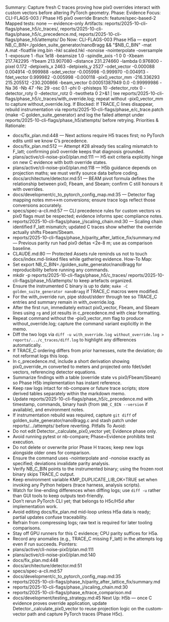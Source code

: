 Summary: Capture fresh C traces proving how pix0 overrides interact with custom vectors before altering PyTorch geometry.
Phase: Evidence
Focus: CLI-FLAGS-003 / Phase H5 pix0 override
Branch: feature/spec-based-2
Mapped tests: none — evidence-only
Artifacts: reports/2025-10-cli-flags/phase_h5/c_traces/, reports/2025-10-cli-flags/phase_h5/c_precedence.md, reports/2025-10-cli-flags/phase_h5/attempts/
Do Now: CLI-FLAGS-003 Phase H5a — export NB_C_BIN=./golden_suite_generator/nanoBragg && "$NB_C_BIN" -mat A.mat -floatfile img.bin -hkl scaled.hkl -nonoise -nointerpolate -oversample 1 -exposure 1 -flux 1e18 -beamsize 1.0 -spindle_axis -1 0 0 -Xbeam 217.742295 -Ybeam 213.907080 -distance 231.274660 -lambda 0.976800 -pixel 0.172 -detpixels_x 2463 -detpixels_y 2527 -odet_vector -0.000088 0.004914 -0.999988 -sdet_vector -0.005998 -0.999970 -0.004913 -fdet_vector 0.999982 -0.005998 -0.000118 -pix0_vector_mm -216.336293 215.205512 -230.200866 -beam_vector 0.00051387949 0.0 -0.99999986 -Na 36 -Nb 47 -Nc 29 -osc 0.1 -phi 0 -phisteps 10 -detector_rotx 0 -detector_roty 0 -detector_rotz 0 -twotheta 0 2>&1 | tee reports/2025-10-cli-flags/phase_h5/c_traces/with_override.log; repeat without -pix0_vector_mm to capture without_override.log.
If Blocked: If TRACE_C lines disappear, rebuild instrumentation via reports/2025-10-cli-flags/phase_e/c_trace.patch (make -C golden_suite_generator) and log the failed attempt under reports/2025-10-cli-flags/phase_h5/attempts/ before retrying.
Priorities & Rationale:
- docs/fix_plan.md:448 — Next actions require H5 traces first; no PyTorch edits until we know C’s precedence.
- docs/fix_plan.md:512 — Attempt #28 already ties scaling mismatch to F_latt; confirming pix0 override keeps that diagnosis grounded.
- plans/active/cli-noise-pix0/plan.md:111 — H5 exit criteria explicitly hinge on new C evidence with both override states.
- plans/active/cli-noise-pix0/plan.md:118 — H5b guidance depends on projection maths; we must verify source data before coding.
- docs/architecture/detector.md:51 — BEAM pivot formula defines the relationship between pix0, Fbeam, and Sbeam; confirm C still honours it with overrides.
- docs/development/c_to_pytorch_config_map.md:35 — Detector flag mapping notes mm↔m conversions; ensure trace logs reflect those conversions accurately.
- specs/spec-a-cli.md:57 — CLI precedence rules for custom vectors vs pix0 flags must be respected; evidence informs spec compliance notes.
- reports/2025-10-cli-flags/phase_j/scaling_chain.md:30 — Scaling chain identified F_latt mismatch; updated C traces show whether the override actually shifts Fbeam/Sbeam.
- reports/2025-10-cli-flags/phase_h/parity_after_lattice_fix/summary.md — Previous parity run had pix0 deltas <2e-8 m; use as comparison baseline.
- CLAUDE.md:80 — Protected Assets rule reminds us not to touch docs/index.md-linked files while gathering evidence.
How-To Map:
- Set export NB_C_BIN=./golden_suite_generator/nanoBragg for reproducibility before running any commands.
- mkdir -p reports/2025-10-cli-flags/phase_h5/c_traces/ reports/2025-10-cli-flags/phase_h5/attempts/ to keep artefacts organized.
- Ensure the instrumented C binary is up to date; `make -C golden_suite_generator nanoBragg` if TRACE_C macros were modified.
- For the with_override run, pipe stdout/stderr through tee so TRACE_C entries and summary remain in with_override.log.
- After the first run, immediately extract pix0_vector, Fbeam, and Sbeam lines using `rg` and jot results in c_precedence.md with clear formatting.
- Repeat command without the -pix0_vector_mm flag to produce without_override.log; capture the command variant explicitly in the memo.
- Diff the two logs via `diff -u with_override.log without_override.log > reports/.../c_traces/diff.log` to highlight any differences automatically.
- If TRACE_C ordering differs from prior harnesses, note the deviation; do not reformat logs this loop.
- In c_precedence.md, include a short derivation showing pix0_override_m converted to meters and projected onto fdet/sdet vectors, referencing detector equations.
- Summarize findings with a table (override state vs pix0/Fbeam/Sbeam) so Phase H5b implementation has instant reference.
- Keep raw logs intact for nb-compare or future trace scripts; store derived tables separately within the markdown memo.
- Update reports/2025-10-cli-flags/phase_h5/c_precedence.md with timestamp, commands, binary hash (from `$NB_C_BIN --version` if available), and environment notes.
- If instrumentation rebuild was required, capture `git diff` of golden_suite_generator/nanoBragg.c and stash patch under reports/.../attempts/ before reverting.
Pitfalls To Avoid:
- Do not edit Detector._calculate_pix0_vector yet; Evidence phase only.
- Avoid running pytest or nb-compare; Phase=Evidence prohibits test execution.
- Do not delete or overwrite prior Phase H traces; keep new logs alongside older ones for comparison.
- Ensure the command uses -nointerpolate and -nonoise exactly as specified; deviations invalidate parity analysis.
- Verify NB_C_BIN points to the instrumented binary; using the frozen root binary skips TRACE_C output.
- Keep environment variable KMP_DUPLICATE_LIB_OK=TRUE set when invoking any Python helpers (trace harness, analysis scripts).
- Watch for line-ending differences when diffing logs; use `diff -u` rather than GUI tools to keep outputs text-friendly.
- Don’t rerun PyTorch CLI yet; that belongs to H5c/H5d after implementation work.
- Avoid editing docs/fix_plan.md mid-loop unless H5a data is ready; partial updates confuse traceability.
- Refrain from compressing logs; raw text is required for later tooling comparisons.
- Stay off GPU runners for this C evidence; CPU parity suffices for H5a.
- Record any anomalies (e.g., TRACE_C missing F_latt) in the attempts log even if run succeeds.
Pointers:
- plans/active/cli-noise-pix0/plan.md:111
- plans/active/cli-noise-pix0/plan.md:140
- docs/fix_plan.md:448
- docs/architecture/detector.md:51
- specs/spec-a-cli.md:57
- docs/development/c_to_pytorch_config_map.md:35
- reports/2025-10-cli-flags/phase_h/parity_after_lattice_fix/summary.md
- reports/2025-10-cli-flags/phase_j/scaling_chain.md:30
- reports/2025-10-cli-flags/phase_e/trace_comparison.md
- docs/development/testing_strategy.md:45
Next Up: H5b — once C evidence proves override application, update Detector._calculate_pix0_vector to reuse projection logic on the custom-vector path and capture PyTorch traces (Phase H5c).
